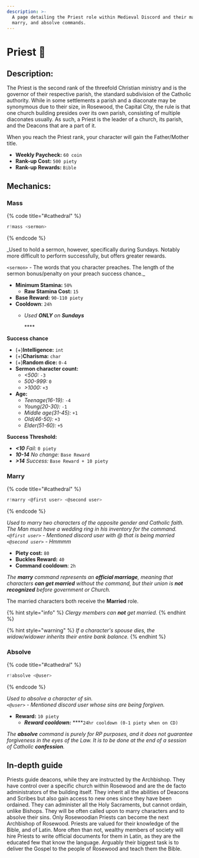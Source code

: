 ```yaml
---
description: >-
  A page detailing the Priest role within Medieval Discord and their mass,
  marry, and absolve commands.
---
```


# Priest 🙏

## Description:

The Priest is the second rank of the threefold Christian ministry and is the governor of their respective parish, the standard subdivision of the Catholic authority. While in some settlements a parish and a diaconate may be synonymous due to their size, in Rosewood, the Capital City, the rule is that one church building presides over its own parish, consisting of multiple diaconates usually. As such, a Priest is the leader of a church, its parish, and the Deacons that are a part of it. 

When you reach the Priest rank, your character will gain the Father/Mother title.

* **Weekly Paycheck:** `60 coin`
* **Rank-up Cost:** `500 piety`
* **Rank-up Rewards:** `Bible`

## Mechanics:

### Mass

{% code title="\#cathedral" %}
```javascript
r!mass <sermon>
```
{% endcode %}

_Used to hold a sermon, however, specifically during Sundays. Notably more difficult to perform successfully, but offers greater rewards.  
  
`<sermon>` - The words that you character preaches. The length of the sermon bonus/penalty on your preach success chance._

* **Minimum Stamina:** `50%`
  * **Raw Stamina Cost:** `15`
* **Base Reward:** `90-110 piety`
* **Cooldown**: `24h`
  * _Used **ONLY** on **Sundays**_

    \*\*\*\*

**Success chance**

* \(+\)**Intelligence:** `int`
* \(+\)**Charisma:** `char`
* \(+\)**Random dice:** `0-4`
* **Sermon character count:**
  * _&lt;500:_ `-3`
  * _500-999:_ `0`
  * _&gt;1000:_ `+3`
* **Age:**
  * _Teenage\(16-19\):_ `-4`
  * _Young\(20-30\):_ `-1`
  * _Middle age\(31-45\):_ `+1`
  * _Old\(46-50\):_ `+3`
  * _Elder\(51-60\):_ `+5`

**Success Threshold:**

* _**&lt;10** Fail:_ `0 piety`
* _**10-14** No change:_ `Base Reward`
* _**&gt;14** Success:_ `Base Reward + 10 piety`

### Marry

{% code title="\#cathedral" %}
```javascript
r!marry <@first user> <@second user>
```
{% endcode %}

_Used to marry two characters of the opposite gender and Catholic faith. The Man must have a wedding ring in his inventory for the command.  
`<@first user>` - Mentioned discord user with @ that is being married  
`<@second user>` - Hmmmm_

* **Piety cost:** `80`
* **Buckles Reward:** `40`
* **Command cooldown**: `2h`

_The **marry** command represents an **official marriage**, meaning that characters **can get married** without the command, but their union is **not recognized** before government or Church._

The married characters both receive the **Married** role.

{% hint style="info" %}
_Clergy members can **not** get married._
{% endhint %}

{% hint style="warning" %}
_If a character's spouse dies, the widow/widower inherits their entire bank balance._
{% endhint %}

### Absolve

{% code title="\#cathedral" %}
```javascript
r!absolve <@user>
```
{% endcode %}

_Used to absolve a character of sin.  
`<@user>` - Mentioned discord user whose sins are being forgiven._

* **Reward:** `10 piety`
  * _**Reward cooldown:**_ ****`24hr cooldown (0-1 piety when on CD)`

_The **absolve** command is purely for RP purposes, and it does not guarantee forgiveness in the eyes of the Law. It is to be done at the end of a session of Catholic **confession**._

## In-depth guide

Priests guide deacons, while they are instructed by the Archbishop. They have control over a specific church within Rosewood and are the de facto administrators of the building itself. They inherit all the abilities of Deacons and Scribes but also gain access to new ones since they have been ordained. They can administer all the Holy Sacraments, but cannot ordain, unlike Bishops. They will be often called upon to marry characters and to absolve their sins. Only Rosewoodian Priests can become the next Archbishop of Rosewood. Priests are valued for their knowledge of the Bible, and of Latin. More often than not, wealthy members of society will hire Priests to write official documents for them in Latin, as they are the educated few that know the language. Arguably their biggest task is to deliver the Gospel to the people of Rosewood and teach them the Bible.

